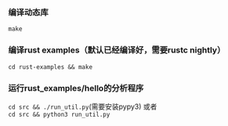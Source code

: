 ### 编译动态库
`make`  
### 编译rust examples（默认已经编译好，需要rustc nightly）
`cd rust-examples && make`
### 运行rust_examples/hello的分析程序
`cd src && ./run_util.py`(需要安装pypy3) 或者  
`cd src && python3 run_util.py`